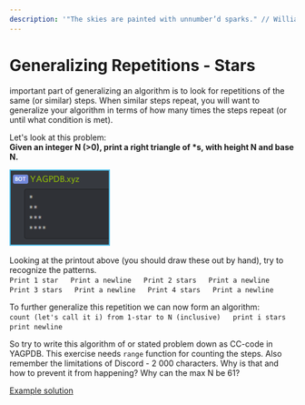 ```yaml
---
description: '"The skies are painted with unnumber’d sparks." // William Shakespeare'
---
```


# Generalizing Repetitions - Stars

important part of generalizing an algorithm is to look for repetitions of the same \(or similar\) steps. When similar steps repeat, you will want to generalize your algorithm in terms of how many times the steps repeat \(or until what condition is met\).  
  
Let's look at this problem:    
**Given an integer N \(&gt;0\), print a right triangle of \*s, with height N and base N.**

![In case of N being 4.](../.gitbook/assets/stars_4.png)

Looking at the printout above \(you should draw these out by hand\), try to recognize the patterns.  
`Print 1 star  
Print a newline  
Print 2 stars  
Print a newline  
Print 3 stars  
Print a newline  
Print 4 stars  
Print a newline`

To further generalize this repetition we can now form an algorithm:  
`count (let's call it i) from 1-star to N (inclusive)  
print i stars  
print newline`  
  
So try to write this algorithm of or stated problem down as CC-code in YAGPDB. This exercise needs `range` function for counting the steps.  Also remember the limitations of Discord - 2 000 characters. Why is that and how to prevent it from happening? Why can the max N be 61?

[Example solution](https://pastebin.com/UsNfHj6y)

